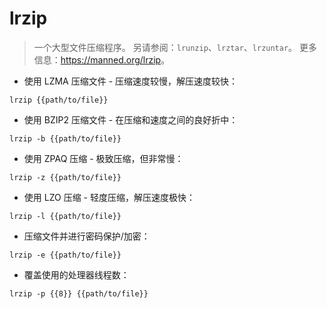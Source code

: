 # lrzip

> 一个大型文件压缩程序。
> 另请参阅：`lrunzip`、`lrztar`、`lrzuntar`。
> 更多信息：<https://manned.org/lrzip>。

- 使用 LZMA 压缩文件 - 压缩速度较慢，解压速度较快：

`lrzip {{path/to/file}}`

- 使用 BZIP2 压缩文件 - 在压缩和速度之间的良好折中：

`lrzip -b {{path/to/file}}`

- 使用 ZPAQ 压缩 - 极致压缩，但非常慢：

`lrzip -z {{path/to/file}}`

- 使用 LZO 压缩 - 轻度压缩，解压速度极快：

`lrzip -l {{path/to/file}}`

- 压缩文件并进行密码保护/加密：

`lrzip -e {{path/to/file}}`

- 覆盖使用的处理器线程数：

`lrzip -p {{8}} {{path/to/file}}`